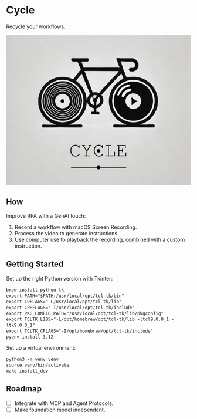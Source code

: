 # Cycle

Recycle your workflows.

![cycle logo](assets/cycle-logo.png)

<!-- TODO: Add badges. -->

## How

Improve RPA with a GenAI touch:

1. Record a workflow with macOS Screen Recording.
1. Process the video to generate instructions.
1. Use computer use to playback the recording,
   combined with a custom instruction.

## Getting Started

Set up the right Python version with Tkinter:

```shell
brew install python-tk
export PATH="$PATH:/usr/local/opt/tcl-tk/bin"
export LDFLAGS="-L/usr/local/opt/tcl-tk/lib"
export CPPFLAGS="-I/usr/local/opt/tcl-tk/include"
export PKG_CONFIG_PATH="/usr/local/opt/tcl-tk/lib/pkgconfig"
export TCLTK_LIBS="-L/opt/homebrew/opt/tcl-tk/lib -ltcl9.0.0_1 -ltk9.0.0_1"
export TCLTK_CFLAGS="-I/opt/homebrew/opt/tcl-tk/include"
pyenv install 3.12
```

Set up a virtual environment:

```shell
python3 -m venv venv
source venv/bin/activate
make install_dev
```

## Roadmap

- [ ] Integrate with MCP and Agent Protocols.
- [ ] Make foundation model independent.
